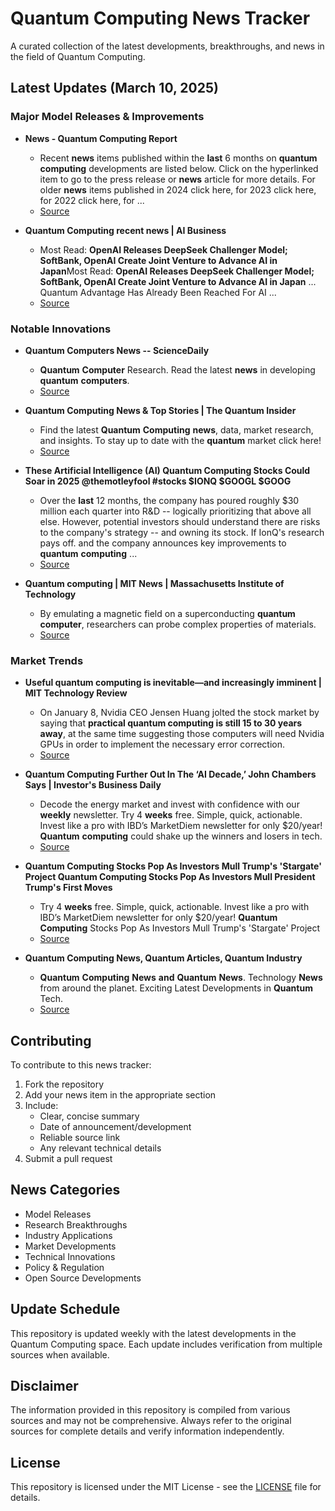 # Quantum Computing News Tracker

A curated collection of the latest developments, breakthroughs, and news in the field of Quantum Computing.

## Latest Updates (March 10, 2025)


### Major Model Releases & Improvements

- **News - Quantum Computing Report**
  - Recent <strong>news</strong> items published within the <strong>last</strong> 6 months on <strong>quantum</strong> <strong>computing</strong> developments are listed below. Click on the hyperlinked item to go to the press release or <strong>news</strong> article for more details. For older <strong>news</strong> items published in 2024 click here, for 2023 click here, for 2022 click here, for ...
  - [Source](https://quantumcomputingreport.com/news/)

- **Quantum Computing recent news | AI Business**
  - Most Read: <strong>OpenAI Releases DeepSeek Challenger Model; SoftBank, OpenAI Create Joint Venture to Advance AI in Japan</strong>Most Read: <strong>OpenAI Releases DeepSeek Challenger Model; SoftBank, OpenAI Create Joint Venture to Advance AI in Japan</strong> ... Quantum Advantage Has Already Been Reached For AI ...
  - [Source](https://aibusiness.com/verticals/quantum-computing)

### Notable Innovations

- **Quantum Computers News -- ScienceDaily**
  - <strong>Quantum</strong> <strong>Computer</strong> Research. Read the latest <strong>news</strong> in developing <strong>quantum</strong> <strong>computers</strong>.
  - [Source](https://www.sciencedaily.com/news/computers_math/quantum_computers/)

- **Quantum Computing News & Top Stories | The Quantum Insider**
  - Find the latest <strong>Quantum</strong> <strong>Computing</strong> <strong>news</strong>, data, market research, and insights. To stay up to date with the <strong>quantum</strong> market click here!
  - [Source](https://thequantuminsider.com/)

- **These Artificial Intelligence (AI) Quantum Computing Stocks Could Soar in 2025 @themotleyfool #stocks $IONQ $GOOGL $GOOG**
  - Over the <strong>last</strong> 12 months, the company has poured roughly $30 million each quarter into R&amp;D -- logically prioritizing that above all else. However, potential investors should understand there are risks to the company&#x27;s strategy -- and owning its stock. If IonQ&#x27;s research pays off. and the company announces key improvements to <strong>quantum</strong> <strong>computing</strong> ...
  - [Source](https://www.fool.com/investing/2025/02/04/these-artificial-intelligence-ai-quantum-computing/)

- **Quantum computing | MIT News | Massachusetts Institute of Technology**
  - By emulating a magnetic field on a superconducting <strong>quantum</strong> <strong>computer</strong>, researchers can probe complex properties of materials.
  - [Source](https://news.mit.edu/topic/quantum-computing)

### Market Trends

- **Useful quantum computing is inevitable—and increasingly imminent | MIT Technology Review**
  - On January 8, Nvidia CEO Jensen Huang jolted the stock market by saying that <strong>practical quantum computing is still 15 to 30 years away</strong>, at the same time suggesting those computers will need Nvidia GPUs in order to implement the necessary error correction.
  - [Source](https://www.technologyreview.com/2025/01/27/1110540/useful-quantum-computing-is-inevitable-and-increasingly-imminent/)

- **Quantum Computing Further Out In The ‘AI Decade,’ John Chambers Says | Investor's Business Daily**
  - Decode the energy market and invest with confidence with our <strong>weekly</strong> newsletter. Try 4 <strong>weeks</strong> free. Simple, quick, actionable. Invest like a pro with IBD’s MarketDiem newsletter for only $20/year! <strong>Quantum</strong> <strong>computing</strong> could shake up the winners and losers in tech.
  - [Source](https://www.investors.com/news/technology/quantum-computing-further-out-ai-decade-john-chambers/)

- **Quantum Computing Stocks Pop As Investors Mull Trump's 'Stargate' Project Quantum Computing Stocks Pop As Investors Mull President Trump's First Moves**
  - Try 4 <strong>weeks</strong> free. Simple, quick, actionable. Invest like a pro with IBD’s MarketDiem newsletter for only $20/year! <strong>Quantum</strong> <strong>Computing</strong> Stocks Pop As Investors Mull Trump&#x27;s &#x27;Stargate&#x27; Project
  - [Source](https://www.investors.com/news/technology/quantum-computing-stocks-trump-artificial-inteligence/)

- **Quantum Computing News, Quantum Articles, Quantum Industry**
  - <strong>Quantum</strong> <strong>Computing</strong> <strong>News</strong> <strong>and</strong> <strong>Quantum</strong> <strong>News</strong>. Technology <strong>News</strong> from around the planet. Exciting Latest Developments in <strong>Quantum</strong> Tech.
  - [Source](https://quantumzeitgeist.com/)

## Contributing

To contribute to this news tracker:

1. Fork the repository
2. Add your news item in the appropriate section
3. Include:
   - Clear, concise summary
   - Date of announcement/development
   - Reliable source link
   - Any relevant technical details
4. Submit a pull request

## News Categories

- Model Releases
- Research Breakthroughs
- Industry Applications
- Market Developments
- Technical Innovations
- Policy & Regulation
- Open Source Developments

## Update Schedule

This repository is updated weekly with the latest developments in the Quantum Computing space. Each update includes verification from multiple sources when available.

## Disclaimer

The information provided in this repository is compiled from various sources and may not be comprehensive. Always refer to the original sources for complete details and verify information independently.

## License

This repository is licensed under the MIT License - see the [LICENSE](LICENSE) file for details.
